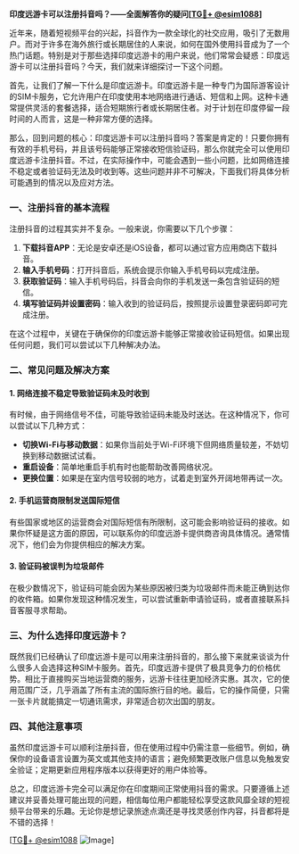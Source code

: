 **印度远游卡可以注册抖音吗？——全面解答你的疑问[[TG💪+ @esim1088](https://t.me/s/esim1088)]**

近年来，随着短视频平台的兴起，抖音作为一款全球化的社交应用，吸引了无数用户。而对于许多在海外旅行或长期居住的人来说，如何在国外使用抖音成为了一个热门话题。特别是对于那些选择印度远游卡的用户来说，他们常常会疑惑：印度远游卡可以注册抖音吗？今天，我们就来详细探讨一下这个问题。

首先，让我们了解一下什么是印度远游卡。印度远游卡是一种专门为国际游客设计的SIM卡服务，它允许用户在印度使用本地网络进行通话、短信和上网。这种卡通常提供灵活的套餐选择，适合短期旅行者或长期居住者。对于计划在印度停留一段时间的人而言，这是一种非常方便的选择。

那么，回到问题的核心：印度远游卡可以注册抖音吗？答案是肯定的！只要你拥有有效的手机号码，并且该号码能够正常接收短信验证码，那么你就完全可以使用印度远游卡注册抖音。不过，在实际操作中，可能会遇到一些小问题，比如网络连接不稳定或者验证码无法及时收到等。这些问题并非不可解决，下面我们将具体分析可能遇到的情况以及应对方法。

### 一、注册抖音的基本流程

注册抖音的过程其实并不复杂。一般来说，你需要以下几个步骤：

1. **下载抖音APP**：无论是安卓还是iOS设备，都可以通过官方应用商店下载抖音。
2. **输入手机号码**：打开抖音后，系统会提示你输入手机号码以完成注册。
3. **获取验证码**：输入手机号码后，抖音会向你的手机发送一条包含验证码的短信。
4. **填写验证码并设置密码**：输入收到的验证码后，按照提示设置登录密码即可完成注册。

在这个过程中，关键在于确保你的印度远游卡能够正常接收验证码短信。如果出现任何问题，我们可以尝试以下几种解决办法。

### 二、常见问题及解决方案

#### 1. 网络连接不稳定导致验证码未及时收到

有时候，由于网络信号不佳，可能导致验证码未能及时送达。在这种情况下，你可以尝试以下几种方式：

- **切换Wi-Fi与移动数据**：如果你当前处于Wi-Fi环境下但网络质量较差，不妨切换到移动数据试试看。
- **重启设备**：简单地重启手机有时也能帮助改善网络状况。
- **更换位置**：如果是在室内信号较弱的地方，试着走到室外开阔地带再试一次。

#### 2. 手机运营商限制发送国际短信

有些国家或地区的运营商会对国际短信有所限制，这可能会影响验证码的接收。如果你怀疑是这方面的原因，可以联系你的印度远游卡提供商咨询具体情况。通常情况下，他们会为你提供相应的解决方案。

#### 3. 验证码被误判为垃圾邮件

在极少数情况下，验证码可能会因为某些原因被归类为垃圾邮件而未能正确到达你的收件箱。如果你发现这种情况发生，可以尝试重新申请验证码，或者直接联系抖音客服寻求帮助。

### 三、为什么选择印度远游卡？

既然我们已经确认了印度远游卡是可以用来注册抖音的，那么接下来就来谈谈为什么很多人会选择这种SIM卡服务。首先，印度远游卡提供了极具竞争力的价格优势。相比于直接购买当地运营商的服务，远游卡往往更加经济实惠。其次，它的使用范围广泛，几乎涵盖了所有主流的国际旅行目的地。最后，它的操作简便，只需一张卡片就能搞定一切通讯需求，非常适合初次出国的朋友。

### 四、其他注意事项

虽然印度远游卡可以顺利注册抖音，但在使用过程中仍需注意一些细节。例如，确保你的设备语言设置为英文或其他支持的语言；避免频繁更改账户信息以免触发安全验证；定期更新应用程序版本以获得更好的用户体验等。

总之，印度远游卡完全可以满足你在印度期间正常使用抖音的需求。只要遵循上述建议并妥善处理可能出现的问题，相信每位用户都能轻松享受这款风靡全球的短视频平台带来的乐趣。无论你是想记录旅途点滴还是寻找灵感创作内容，抖音都将是不错的选择！

[[TG💪+ @esim1088](https://t.me/s/esim1088) ![Image](https://i.postimg.cc/4NQfJmqS/Snipaste-2025-05-13-00-14-12.png)]